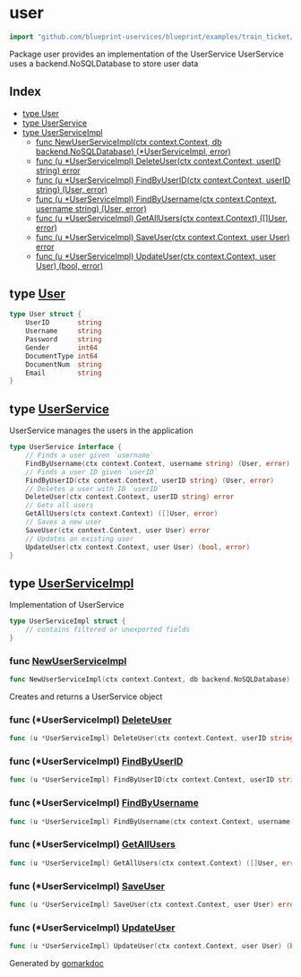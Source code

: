 <!-- Code generated by gomarkdoc. DO NOT EDIT -->

# user

```go
import "github.com/blueprint-uservices/blueprint/examples/train_ticket/workflow/user"
```

Package user provides an implementation of the UserService UserService uses a backend.NoSQLDatabase to store user data

## Index

- [type User](<#User>)
- [type UserService](<#UserService>)
- [type UserServiceImpl](<#UserServiceImpl>)
  - [func NewUserServiceImpl\(ctx context.Context, db backend.NoSQLDatabase\) \(\*UserServiceImpl, error\)](<#NewUserServiceImpl>)
  - [func \(u \*UserServiceImpl\) DeleteUser\(ctx context.Context, userID string\) error](<#UserServiceImpl.DeleteUser>)
  - [func \(u \*UserServiceImpl\) FindByUserID\(ctx context.Context, userID string\) \(User, error\)](<#UserServiceImpl.FindByUserID>)
  - [func \(u \*UserServiceImpl\) FindByUsername\(ctx context.Context, username string\) \(User, error\)](<#UserServiceImpl.FindByUsername>)
  - [func \(u \*UserServiceImpl\) GetAllUsers\(ctx context.Context\) \(\[\]User, error\)](<#UserServiceImpl.GetAllUsers>)
  - [func \(u \*UserServiceImpl\) SaveUser\(ctx context.Context, user User\) error](<#UserServiceImpl.SaveUser>)
  - [func \(u \*UserServiceImpl\) UpdateUser\(ctx context.Context, user User\) \(bool, error\)](<#UserServiceImpl.UpdateUser>)


<a name="User"></a>
## type [User](<https://github.com/blueprint-uservices/blueprint/blob/main/examples/train_ticket/workflow/user/data.go#L3-L11>)



```go
type User struct {
    UserID       string
    Username     string
    Password     string
    Gender       int64
    DocumentType int64
    DocumentNum  string
    Email        string
}
```

<a name="UserService"></a>
## type [UserService](<https://github.com/blueprint-uservices/blueprint/blob/main/examples/train_ticket/workflow/user/userService.go#L14-L27>)

UserService manages the users in the application

```go
type UserService interface {
    // Finds a user given `username`
    FindByUsername(ctx context.Context, username string) (User, error)
    // Finds a user ID given `userID`
    FindByUserID(ctx context.Context, userID string) (User, error)
    // Deletes a user with ID `userID`
    DeleteUser(ctx context.Context, userID string) error
    // Gets all users
    GetAllUsers(ctx context.Context) ([]User, error)
    // Saves a new user
    SaveUser(ctx context.Context, user User) error
    // Updates an existing user
    UpdateUser(ctx context.Context, user User) (bool, error)
}
```

<a name="UserServiceImpl"></a>
## type [UserServiceImpl](<https://github.com/blueprint-uservices/blueprint/blob/main/examples/train_ticket/workflow/user/userService.go#L30-L32>)

Implementation of UserService

```go
type UserServiceImpl struct {
    // contains filtered or unexported fields
}
```

<a name="NewUserServiceImpl"></a>
### func [NewUserServiceImpl](<https://github.com/blueprint-uservices/blueprint/blob/main/examples/train_ticket/workflow/user/userService.go#L35>)

```go
func NewUserServiceImpl(ctx context.Context, db backend.NoSQLDatabase) (*UserServiceImpl, error)
```

Creates and returns a UserService object

<a name="UserServiceImpl.DeleteUser"></a>
### func \(\*UserServiceImpl\) [DeleteUser](<https://github.com/blueprint-uservices/blueprint/blob/main/examples/train_ticket/workflow/user/userService.go#L81>)

```go
func (u *UserServiceImpl) DeleteUser(ctx context.Context, userID string) error
```



<a name="UserServiceImpl.FindByUserID"></a>
### func \(\*UserServiceImpl\) [FindByUserID](<https://github.com/blueprint-uservices/blueprint/blob/main/examples/train_ticket/workflow/user/userService.go#L39>)

```go
func (u *UserServiceImpl) FindByUserID(ctx context.Context, userID string) (User, error)
```



<a name="UserServiceImpl.FindByUsername"></a>
### func \(\*UserServiceImpl\) [FindByUsername](<https://github.com/blueprint-uservices/blueprint/blob/main/examples/train_ticket/workflow/user/userService.go#L60>)

```go
func (u *UserServiceImpl) FindByUsername(ctx context.Context, username string) (User, error)
```



<a name="UserServiceImpl.GetAllUsers"></a>
### func \(\*UserServiceImpl\) [GetAllUsers](<https://github.com/blueprint-uservices/blueprint/blob/main/examples/train_ticket/workflow/user/userService.go#L94>)

```go
func (u *UserServiceImpl) GetAllUsers(ctx context.Context) ([]User, error)
```



<a name="UserServiceImpl.SaveUser"></a>
### func \(\*UserServiceImpl\) [SaveUser](<https://github.com/blueprint-uservices/blueprint/blob/main/examples/train_ticket/workflow/user/userService.go#L111>)

```go
func (u *UserServiceImpl) SaveUser(ctx context.Context, user User) error
```



<a name="UserServiceImpl.UpdateUser"></a>
### func \(\*UserServiceImpl\) [UpdateUser](<https://github.com/blueprint-uservices/blueprint/blob/main/examples/train_ticket/workflow/user/userService.go#L119>)

```go
func (u *UserServiceImpl) UpdateUser(ctx context.Context, user User) (bool, error)
```



Generated by [gomarkdoc](<https://github.com/princjef/gomarkdoc>)
